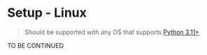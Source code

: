 # Setup - Linux
> Should be supported with any OS that supports [Python 3.11+](https://www.python.org/downloads/) 

TO BE CONTINUED